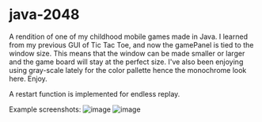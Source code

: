 # java-2048

A rendition of one of my childhood mobile games made in Java. I learned from my previous GUI of Tic Tac Toe, and now the gamePanel is tied to the window size. This means that the window can be made smaller or larger and the game board will stay at the perfect size. I've also been enjoying using gray-scale lately for the color pallette hence the monochrome look here. Enjoy.

A restart function is implemented for endless replay.

Example screenshots:
![image](https://github.com/user-attachments/assets/8edf5336-4382-47e7-8c6b-11fa1b1d25c0)
![image](https://github.com/user-attachments/assets/b0e38fca-4996-48e5-907d-31e9dfe0ffe1)
